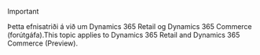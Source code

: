 > [!IMPORTANT]
> <span data-ttu-id="9aef0-101">Þetta efnisatriði á við um Dynamics 365 Retail og Dynamics 365 Commerce (forútgáfa).</span><span class="sxs-lookup"><span data-stu-id="9aef0-101">This topic applies to Dynamics 365 Retail and Dynamics 365 Commerce (Preview).</span></span>
